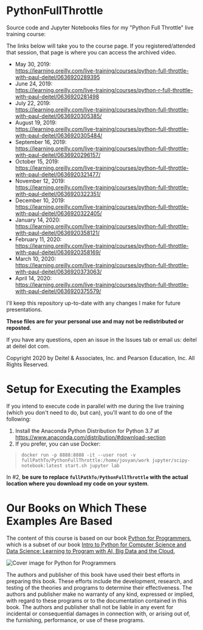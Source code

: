 # PythonFullThrottle
Source code and Jupyter Notebooks files for my "Python Full Throttle" live training course:

The links below will take you to the course page. If you registered/attended that session, that page is where you can access the archived video.
* May 30, 2019:  
https://learning.oreilly.com/live-training/courses/python-full-throttle-with-paul-deitel/0636920289395
* June 24, 2019:  
https://learning.oreilly.com/live-training/courses/python-r-full-throttle-with-paul-deitel/0636920281498
* July 22, 2019:  
https://learning.oreilly.com/live-training/courses/python-full-throttle-with-paul-deitel/0636920305385/
* August 19, 2019:  
https://learning.oreilly.com/live-training/courses/python-full-throttle-with-paul-deitel/0636920305484/
* September 16, 2019:  
https://learning.oreilly.com/live-training/courses/python-full-throttle-with-paul-deitel/0636920296157/
* October 15, 2019:  
https://learning.oreilly.com/live-training/courses/python-full-throttle-with-paul-deitel/0636920321477/
* November 12, 2019:  
https://learning.oreilly.com/live-training/courses/python-full-throttle-with-paul-deitel/0636920322351/
* December 10, 2019:  
https://learning.oreilly.com/live-training/courses/python-full-throttle-with-paul-deitel/0636920322405/
* January 14, 2020:  
https://learning.oreilly.com/live-training/courses/python-full-throttle-with-paul-deitel/0636920358121/
* February 11, 2020:  
https://learning.oreilly.com/live-training/courses/python-full-throttle-with-paul-deitel/0636920358169/
* March 10, 2020:  
https://learning.oreilly.com/live-training/courses/python-full-throttle-with-paul-deitel/0636920373063/
* April 14, 2020:  
https://learning.oreilly.com/live-training/courses/python-full-throttle-with-paul-deitel/0636920375579/

I'll keep this repository up-to-date with any changes I make for future presentations. 

**These files are for your personal use and may not be redistributed or reposted.**

If you have any questions, open an issue in the Issues tab or email us: deitel at deitel dot com.

Copyright 2020 by Deitel & Associates, Inc. and Pearson Education, Inc. All Rights Reserved. 

# Setup for Executing the Examples
If you intend to execute code in parallel with me during the live training (which you don't need to do, but can), you'll want to do one of the following:

1. Install the Anaconda Python Distribution for Python 3.7 at https://www.anaconda.com/distribution/#download-section
2. If you prefer, you can use Docker:
> `docker run -p 8888:8888 -it --user root -v fullPathTo/PythonFullThrottle:/home/jovyan/work jupyter/scipy-notebook:latest start.sh jupyter lab`

In #2, **be sure to replace `fullPathTo/PythonFullThrottle` with the actual location where you download my code on your system**.

# Our Books on Which These Examples Are Based
The content of this course is based on our book <a href=https://amzn.to/2Kd8dQk target="_blank">Python for Programmers</a>, which is a subset of our book <a href=https://amzn.to/2KfCptN target="_blank">Intro to Python for Computer Science and Data Science: Learning to Program with AI, Big Data and the Cloud.</a>
    
![Cover image for Python for Programmers](http://deitel.com/bookresources/PythonFP/PythonForProgrammersCover.png)

The authors and publisher of this book have used their best efforts in preparing this book. These efforts include the development, research, and testing of the theories and programs to determine their effectiveness. The authors and publisher make no warranty of any kind, expressed or implied, with regard to these programs or to the documentation contained in this book. The authors and publisher shall not be liable in any event for incidental or consequential damages in connection with, or arising out of, the furnishing, performance, or use of these programs.

